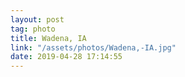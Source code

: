 ```yaml
---
layout: post
tag: photo
title: Wadena, IA
link: "/assets/photos/Wadena,-IA.jpg"
date: 2019-04-28 17:14:55
---
```

